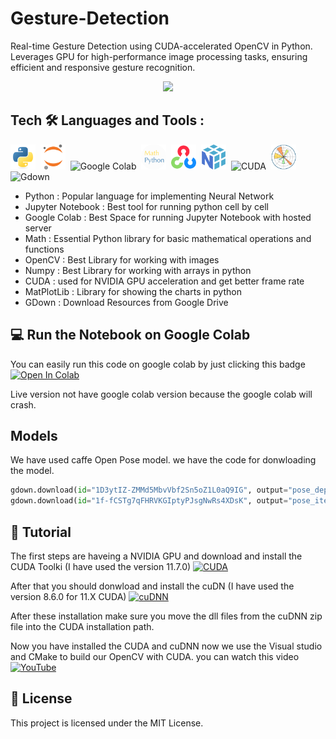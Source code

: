 # Gesture-Detection
Real-time Gesture Detection using CUDA-accelerated OpenCV in Python. Leverages GPU for high-performance image processing tasks, ensuring efficient and responsive gesture recognition.

<div display=flex align=center>
  <img src="/Gif/Gesture.gif" width="600px"/>
</div>

## Tech :hammer_and_wrench: Languages and Tools :

<div>
  <img src="https://github.com/devicons/devicon/blob/master/icons/python/python-original.svg" title="Python" alt="Python" width="40" height="40"/>&nbsp;
  <img src="https://github.com/devicons/devicon/blob/master/icons/jupyter/jupyter-original.svg" title="Jupyter Notebook" alt="Jupyter Notebook" width="40" height="40"/>&nbsp;
  <img src="https://assets.st-note.com/img/1670632589167-x9aAV8lmnH.png" title="Google Colab" alt="Google Colab" width="40" height="40"/>&nbsp;
  <img src="https://github.com/AsadiAhmad/AsadiAhmad/blob/main/Logo/Python/math.png" title="Math" alt="Math" width="40" height="40"/>&nbsp;
  <img src="https://github.com/devicons/devicon/blob/master/icons/opencv/opencv-original.svg" title="OpenCV" alt="OpenCV" width="40" height="40"/>&nbsp;
  <img src="https://github.com/devicons/devicon/blob/master/icons/numpy/numpy-original.svg" title="Numpy" alt="Numpy" width="40" height="40"/>&nbsp;
  <img src="https://www.svgrepo.com/show/373541/cuda.svg" title="CUDA" alt="CUDA" width="40" height="40"/>&nbsp;
  <img src="https://github.com/devicons/devicon/blob/master/icons/matplotlib/matplotlib-original.svg"  title="MatPlotLib" alt="MatPlotLib" width="40" height="40"/>&nbsp;
  <img src="https://upload.wikimedia.org/wikipedia/commons/thumb/1/12/Google_Drive_icon_%282020%29.svg/1200px-Google_Drive_icon_%282020%29.svg.png"  title="Gdown" alt="Gdown" width="40" height="40"/>&nbsp;
</div>

- Python : Popular language for implementing Neural Network
- Jupyter Notebook : Best tool for running python cell by cell
- Google Colab : Best Space for running Jupyter Notebook with hosted server
- Math : Essential Python library for basic mathematical operations and functions
- OpenCV : Best Library for working with images
- Numpy : Best Library for working with arrays in python
- CUDA : used for NVIDIA GPU acceleration and get better frame rate
- MatPlotLib : Library for showing the charts in python
- GDown : Download Resources from Google Drive

## 💻 Run the Notebook on Google Colab

You can easily run this code on google colab by just clicking this badge [![Open In Colab](https://colab.research.google.com/assets/colab-badge.svg)](https://github.com/AsadiAhmad/Gesture-Detection/blob/main/Code/Gesture_Detection.ipynb)

Live version not have google colab version because the google colab will crash.

## Models

We have used caffe Open Pose model. we have the code for donwloading the model.

```python
gdown.download(id="1D3ytIZ-ZMMd5MbvVbf2Sn5oZ1L0aQ9IG", output="pose_deploy_linevec_faster_4_stages.prototxt", quiet=False)
gdown.download(id="1f-fCSTg7qFHRVKGIptyPJsgNwRs4XDsK", output="pose_iter_160000.caffemodel", quiet=False)
```

## 📝 Tutorial
The first steps are haveing a NVIDIA GPU and download and install the CUDA Toolki (I have used the version 11.7.0) [![CUDA](https://img.shields.io/badge/nVIDIA-%2376B900.svg?style=for-the-badge&logo=nVIDIA&logoColor=white)](https://developer.nvidia.com/cuda-toolkit-archive)

After that you should donwload and install the cuDN (I have used the version 8.6.0 for 11.X CUDA) [![cuDNN](https://img.shields.io/badge/nVIDIA-%2376B900.svg?style=for-the-badge&logo=nVIDIA&logoColor=white)](https://developer.nvidia.com/rdp/cudnn-archive)

After these installation make sure you move the dll files from the cuDNN zip file into the CUDA installation path.

Now you have installed the CUDA and cuDNN now we use the Visual studio and CMake to build our OpenCV with CUDA. you can watch this video [![YouTube](https://img.shields.io/badge/YouTube-%23FF0000.svg?style=for-the-badge&logo=YouTube&logoColor=white)](https://www.youtube.com/watch?v=5NwU1MmmqWo)



## 🪪 License

This project is licensed under the MIT License.
